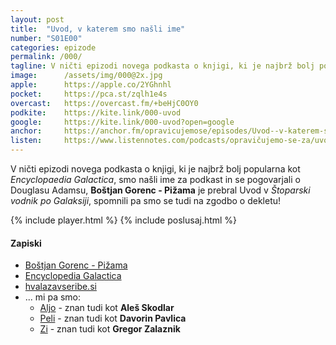 ```yaml
---
layout: post
title:  "Uvod, v katerem smo našli ime"
number: "S01E00"
categories: epizode
permalink: /000/
tagline: V ničti epizodi novega podkasta o knjigi, ki je najbrž bolj popularna kot Encyclopedia Galactica, smo našli ime za podkast in se pogovarjali o Douglasu Adamsu in še kaj! Citat prebere Boštjan Gorenc - Pižama!
image:		/assets/img/000@2x.jpg
apple:		https://apple.co/2YGhnhl
pocket:		https://pca.st/zqlh1e4s
overcast:	https://overcast.fm/+beHjC0OY0
podkite:	https://kite.link/000-uvod
google:		https://kite.link/000-uvod?open=google
anchor:		https://anchor.fm/opravicujemose/episodes/Uvod--v-katerem-smo-nali-ime-----uvod-v-trilogijo-v-petih-delih-prebere-Botjan-Gorenc---Piama-eedfno/a-a3j8jnq
listen:		https://www.listennotes.com/podcasts/opravičujemo-se-za/uvod-v-katerem-smo-našli-ime-UEPfmgZ6hNl/embed/
---
```


V ničti epizodi novega podkasta o knjigi, ki je najbrž bolj popularna kot _Encyclopaedia Galactica_, smo našli ime za podkast in se pogovarjali o Douglasu Adamsu, **Boštjan Gorenc - Pižama** je prebral Uvod v _Štoparski vodnik po Galaksiji_, spomnili pa smo se tudi na zgodbo o dekletu! 

{% include player.html %}
{% include poslusaj.html %}

#### Zapiski

- [Boštjan Gorenc - Pižama](http://pizama.net/)
- [Encyclopedia Galactica](https://en.wikipedia.org/wiki/Encyclopedia_Galactica)
- [hvalazavseribe.si](https://hvalazavseribe.si/)
- ... mi pa smo:
	- [Aljo](https://twitter.com/kozli42) - znan tudi kot **Aleš Skodlar**
	- [Peli](https://twitter.com/DavorinPavlica) - znan tudi kot **Davorin Pavlica**
	- [Zi](https://twitter.com/gregorzalaznik) - znan tudi kot **Gregor Zalaznik**